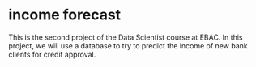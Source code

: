 # income forecast

This is the second project of the Data Scientist course at EBAC. In this project, we will use a database to try to predict the income of new bank clients for credit approval.
